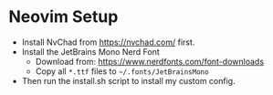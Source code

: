 # Neovim Setup

- Install NvChad from https://nvchad.com/ first.
- Install the JetBrains Mono Nerd Font 
    - Download from: https://www.nerdfonts.com/font-downloads
    - Copy all `*.ttf` files to `~/.fonts/JetBrainsMono`
- Then run the install.sh script to install my custom config.

